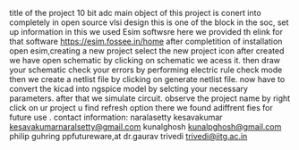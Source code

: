 title of the project 10 bit adc 
main object of this project is conert into completely in open source vlsi design this is one of the block in the soc,
set up information 
in this we used Esim softwsre here we provided th elink for that software https://esim.fossee.in/home
after completition of installation
open esim,creating a new project select the new project icon
after created we have open schematic by clicking on schematic we acess it.
then draw your schematic 
check your errors by performing electric rule check mode
then we create a netlist file by clicking on generate netlist file.
now have to convert the kicad into ngspice model by selcting your necessary parameters.
after that we simulate circuit.
observe the project name by right click on ur project u find refresh option there we found adiffrent fies for future use .
contact information:
naralasetty kesavakumar  kesavakumarnaralsetty@gmail.com
kunalghosh kunalpghosh@gmail.com
philip guhring ppfutureware,at
dr.gaurav trivedi trivedi@iitg.ac.in
